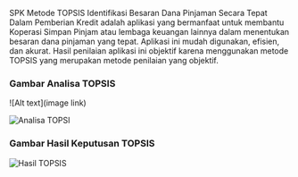 SPK Metode TOPSIS Identifikasi Besaran Dana Pinjaman Secara Tepat Dalam Pemberian Kredit adalah aplikasi yang bermanfaat untuk membantu Koperasi Simpan Pinjam atau lembaga keuangan lainnya dalam menentukan besaran dana pinjaman yang tepat. Aplikasi ini mudah digunakan, efisien, dan akurat. Hasil penilaian aplikasi ini objektif karena menggunakan metode TOPSIS yang merupakan metode penilaian yang objektif.

### Gambar Analisa TOPSIS
![Alt text](image link)

![Analisa TOPSI](https://github.com/ocikyamin/SPK-Metode-TOPSIS-Identifikasi-Besaran-Dana-Pinjaman-Secara-Tepat-Dalam-Pemberian-Kredit-CI4/blob/main/Analisa%20TOPSIS.png)

### Gambar Hasil Keputusan TOPSIS

![Hasil TOPSIS](https://github.com/ocikyamin/SPK-Metode-TOPSIS-Identifikasi-Besaran-Dana-Pinjaman-Secara-Tepat-Dalam-Pemberian-Kredit-CI4/blob/main/Hasil%20TOPSIS.png)

